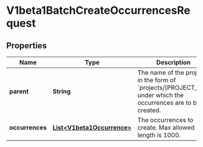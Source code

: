 
# V1beta1BatchCreateOccurrencesRequest

## Properties
Name | Type | Description | Notes
------------ | ------------- | ------------- | -------------
**parent** | **String** | The name of the project in the form of &#x60;projects/[PROJECT_ID]&#x60;, under which the occurrences are to be created. |  [optional]
**occurrences** | [**List&lt;V1beta1Occurrence&gt;**](V1beta1Occurrence.md) | The occurrences to create. Max allowed length is 1000. |  [optional]



